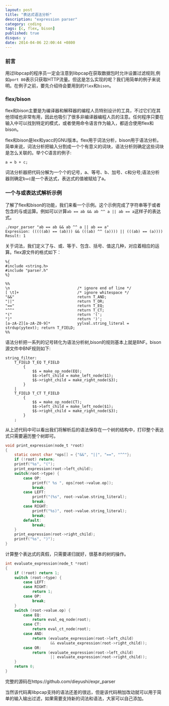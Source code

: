 ```yaml
---
layout: post
title: "表达式语法分析"
description: "expression parser"
category: coding
tags: [c, flex, bison]
published: true
disqus: y
date: 2014-04-06 22:00:44 +0800
---
```



### 前言

用过libpcap的程序员一定会注意到libpcap在获取数据包时允许设置过滤规则,例如`port 80`表示只获取HTTP流量。但这是怎么实现的呢？我们用简单的例子来说明。在例子之前，要先介绍待会要用到的`flex`和`bison`。

### flex/bison

flex和bison主要是为编译器和解释器的编程人员特别设计的工具，不过它们在其他领域也非常有用，因此也吸引了很多非编译器编程人员的注意。任何程序只要在输入中可以找到特定的模式，或者使用命令语言作为输入，都适合使用flex和bison。

<!--more-->

flex和bison是lex和yacc的GNU版本。flex用于词法分析，bison用于语法分析。简单来说，词法分析把输入分割成一个个有意义的词块，语法分析则确定这些词块是怎么关联的。举个C语言的例子:

    a = b + c;

词法分析器把代码分解为一个个的记号，a、等号、b、加号、c和分号;语法分析器则确定b+c是一个表达式，表达式的值被赋给了a。

### 一个与或表达式解析示例

了解了flex和bison的功能，我们来看一个示例。这个示例完成了字符串等于或者包含的与或运算。例如可以计算`ab == ab && ab ^^ a || ab == a`这样子的表达式。

    ./expr_parser "ab == ab && ab ^^ a || ab == a"
    Expression: (((((ab) == (ab))) && (((ab) ^^ (a)))) || (((ab) == (a))))
    Result: 1

关于词法，我们定义了与、或、等于、包含、括号、值这几种，对应着相应的运算。flex源文件的格式如下：

```
%{
#include <string.h>
#include "parser.h"
%}

%%
\n                              /* ignore end of line */
[ \t]+                          /* ignore whitespace */
"&&"                            return T_AND;
"||"                            return T_OR;
"=="                            return T_EQ;
"^^"                            return T_CT;
"("                             return '(';
")"                             return ')';
[a-zA-Z][a-zA-Z0-9]*            yylval.string_literal = strdup(yytext); return T_FIELD;
%%
```

语法分析把一系列的记号转化为语法分析树,bison的规则基本上就是BNF。bison源文件中BNF规则如下:

```
string_filter:
	T_FIELD T_EQ T_FIELD
		{
			$$ = make_op_node(EQ);
			$$->left_child = make_left_node($1);
			$$->right_child = make_right_node($3);
		}
	|
	T_FIELD T_CT T_FIELD
		{
			$$ = make_op_node(CT);
			$$->left_child = make_left_node($1);
			$$->right_child = make_right_node($3);
		}
	;
```

从上述代码中可以看出我们将解析后的语法保存在一个树的结构中，打印整个表达式只需要遍历整个树即可。

```c
void print_expression(node_t *root)
{
    static const char *ops[] = {"&&", "||", "==", "^^"};
    if (!root) return;
    printf("%s", "(");
    print_expression(root->left_child);
    switch(root->type) {
        case OP:
            printf(" %s ", ops[root->value.op]);
            break;
        case LEFT:
            printf("(%s", root->value.string_literal);
            break;
        case RIGHT:
            printf("%s)", root->value.string_literal);
            break;
        default:
            break;
    }
    print_expression(root->right_child);
    printf("%s", ")");
}
```

计算整个表达式的真假，只需要递归就好，很基本的树的操作。

```c
int evaluate_expression(node_t *root)
{
    if (!root) return 1;
    switch (root->type) {
        case LEFT:
        case RIGHT:
            return 1;
        case OP:
            break;
    }
    switch (root->value.op) {
        case EQ:
            return eval_eq_node(root);
        case CT:
            return eval_ct_node(root);
        case AND:
            return (evaluate_expression(root->left_child)
                    && evaluate_expression(root->right_child));
        case OR:
            return (evaluate_expression(root->left_child)
                    || evaluate_expression(root->right_child));
    }
    return 0;
}
```

完整的源码在https://github.com/dieyushi/expr_parser

当然该代码离libpcap支持的语法还差的很远，但是该代码稍加改动就可以用于简单的输入输出过滤，如果需要支持新的词法和语法，大家可以自己添加。

